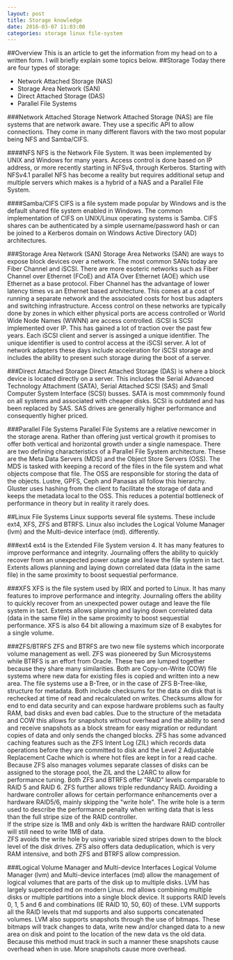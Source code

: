 ```yaml
---
layout: post
title: Storage knowledge
date: 2016-03-07 11:03:00
categories: storage linux file-system
---
```

##Overview
This is an article to get the information from my head on to a written form.  I will briefly explain some topics below.
##Storage
Today there are four types of storage:

* Network Attached Storage (NAS)
* Storage Area Network (SAN)
* Direct Attached Storage (DAS)
* Parallel File Systems 

###Network Attached Storage
Network Attached Storage (NAS) are file systems that are network aware.  They use a specific API to
allow connections.  They come in many different flavors with the two most popular being NFS and Samba/CIFS.

####NFS
NFS is the Network File System.  It was been implemented by UNIX and Windows for many years.  Access control
is done based on IP address, or more recently starting in NFSv4, through Kerberos. Starting with NFSv4.1 
parallel NFS has become a reality but requires additional setup and multiple servers which makes is a hybrid
of a NAS and a Parallel File System.
 
####Samba/CIFS
CIFS is a file system made popular by Windows and is the default shared file system enabled in Windows.
The common implementation of CIFS on UNIX/Linux operating systems is Samba.  CIFS shares can be 
authenticated by a simple username/password hash or can be joined to a Kerberos domain on Windows
Active Directory (AD) architectures.

###Storage Area Network (SAN)
Storage Area Networks (SAN) are ways to expose block devices over a network.  The most common SANs today are 
Fiber Channel and iSCSI.  There are more esoteric networks such as Fiber Channel over Ethernet (FCoE) and ATA Over 
Ethernet (AOE) which use Ethernet as a base protocol.  Fiber Channel has the advantage of lower latency times vs
an Ethernet based architecture.  This comes at a cost of running a separate network and the associated costs
for host bus adapters and switching infrastructure.  Access control on these networks are typically done by zones
in which either physical ports are access controlled or World Wide Node Names (WWNN) are access controlled.  iSCSI 
is SCSI implemented over IP.  This has gained a lot of traction over the past few years.  Each iSCSI client and server
is assinged a unique identifier.  The unique identifier is used to control access at the iSCSI server.  A lot of 
network adapters these days include acceleration for iSCSI storage and includes the ability to present such storage 
during the boot of a server.

###Direct Attached Storage
Direct Attached Storage (DAS) is where a block device is located directly on a server.  This includes the 
Serial Advanced Technology Attachment (SATA), Serial Attached SCSI (SAS) and Small Computer System Interface (SCSI) 
busses.  SATA is most commmonly found on all systems and associated with cheaper disks.  SCSI is outdated and
has been replaced by SAS.  SAS drives are generally higher performance and consequently higher priced.

###Parallel File Systems
Parallel File Systems are a relative newcomer in the storage arena.  Rather than offering just vertical growth 
it promises to offer both vertical and horizontal growth under a single namespace.  There are two defining 
characteristics of a Parallel File System architecture.  These are the Meta Data Servers (MDS) and the Object
Store Servers (OSS).  The MDS is tasked with keeping a record of the files in the file system and what objects
compose that file.  The OSS are responsible for storing the data of the objects.  Lustre, GPFS, Ceph and Panasas all
follow this hierarchy.  Gluster uses hashing from the client to facilitate the storage of data and keeps the 
metadata local to the OSS.  This reduces a potential bottleneck of performance in theory but in reality it rarely
does.  

##Linux File Systems
Linux supports several file systems.  These include ext4, XFS, ZFS and BTRFS. Linux also includes the Logical
Volume Manager (lvm) and the Multi-device interface (md).
differently.  

###ext4
ext4 is the Extended File System version 4.  It has many features to improve performance and integrity.  Journaling
offers the ability to quickly recover from an unexpected power outage and leave the file system in tact.  Extents
allows planning and laying down correlated data (data in the same file) in the same proximity to boost sequestial
performance.

###XFS
XFS is the file system used by IRIX and ported to Linux.  It has many features to improve performance and integrity.  Journaling
offers the ability to quickly recover from an unexpected power outage and leave the file system in tact.  Extents
allows planning and laying down correlated data (data in the same file) in the same proximity to boost sequestial
performance.  XFS is also 64 bit allowing a maximum size of 8 exabytes for a single volume.

###ZFS/BTRFS
ZFS and BTRFS are two new file systems which incorporate volume management as well.  ZFS was pioneered by Sun 
Microsystems while BTRFS is an effort from Oracle.  These two are lumped together because they share many 
similarities.  Both are Copy-on-Write (COW) file systems where new data for existing files is copied and 
written into a new area.  The file systems use a B-Tree, or in the case of ZFS B-Tree-like, structure
for metadata.  Both include checksums for the data on disk that is rechecked at time of read and recalculated on writes.
Checksums allow for end to end data security and can expose hardware problems such as faulty RAM, bad disks and even
bad cables.  Due to the structure of the metadata and COW this allows for snapshots without overhead and the ability
to send and receive snapshots as a block stream for easy migration or redundant copies of data and only sends the 
changed blocks.  ZFS has some advanced caching features such as the ZFS Intent Log (ZIL) which records data operations
before they are committed to disk and the Level 2 Adjustable Replacement Cache which is where hot files are kept in
for a read cache. Because ZFS also manages volumes separate classes of disks can be assigned to the storage pool,
the ZIL and the L2ARC to allow for performance tuning.  Both ZFS and BTRFS offer "RAID" levels comparable to 
RAID 5 and RAID 6.  ZFS further allows triple redundancy RAID.  Avoiding a hardware controller allows for certain 
performance enhancements over a hardware RAID5/6, mainly skipping the "write hole".  The write hole is a term used
to describe the performance penalty when writing data that is less than the full stripe size of the RAID controller.  
If the stripe size is 1MB and only 4kb is written the hardware RAID controller will still need to write 1MB of data.  
ZFS avoids the write hole by using variable sized stripes down to the block level of the disk drives.  ZFS also offers 
data deduplication, which is very RAM intensive, and both ZFS and BTRFS allow compression.  

###Logical Volume Manager and Multi-device Interfaces
Logical Volume Manager (lvm) and Multi-device interfaces (md) allow the management of logical volumes that
are parts of the disk up to multiple disks.  LVM has largely superceded md on modern Linux.  md allows 
combining multiple disks or multiple partitions into a single block device.  It supports RAID levels 0, 1, 5 and 6 and
combinations (IE RAID 10, 50, 60) of these.  LVM supports all the RAID levels that md supports and also supports
concatenated volumes.  LVM also supports snapshots through the use of bitmaps.  These bitmaps will track changes to data,
write new and/or changed data to a new area on disk and point to the location of the new data vs the old data.  Because
this method must track in such a manner these snapshots cause overhead when in use.  More snapshots cause more 
overhead.  
